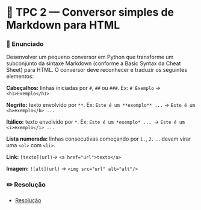 # 📝 TPC 2 — Conversor simples de Markdown para HTML
### 📌 Enunciado

Desenvolver um pequeno conversor em Python que transforme um subconjunto da sintaxe Markdown (conforme a Basic Syntax da Cheat Sheet) para HTML. O conversor deve reconhecer e traduzir os seguintes elementos:

**Cabeçalhos:** linhas iniciadas por ``#``, ``##`` ou ``###``.
Ex: ``# Exemplo`` → ``<h1>Exemplo</h1>``

**Negrito:** texto envolvido por ``**``.
Ex: ``Este é um **exemplo** ...`` → ``Este é um <b>exemplo</b> ...``

**Itálico:** texto envolvido por ``*``.
Ex: ``Este é um *exemplo* ... ``→ ``Este é um <i>exemplo</i> ...``

**Lista numerada:** linhas consecutivas começando por ``1.``, ``2.`` ... devem virar uma ``<ol>`` com ``<li>``.

**Link:** ``[texto](url)``→ ``<a href="url">texto</a>``

**Imagem:** ``![alt](url)`` → ``<img src="url" alt="alt"/>``

### ✏️ Resolução

- [Resolução](tpc2.ipynb)

